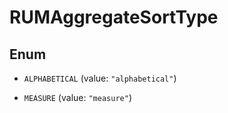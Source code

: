 # RUMAggregateSortType

## Enum

- `ALPHABETICAL` (value: `"alphabetical"`)

- `MEASURE` (value: `"measure"`)
